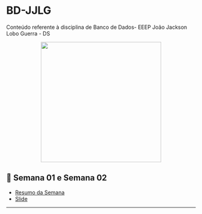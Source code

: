# BD-JJLG
Conteúdo referente à disciplina de Banco de Dados- EEEP João Jackson Lobo Guerra - DS




<p align = "center">
<img src="#" widt="350px" height="320px">
</p>

## :snake: Semana 01 e Semana 02

 * [Resumo da Semana ](https://github.com/Evaldo-comp/BD-JJLG/blob/main/SEM01%20-%20SEM02/texto_bd.pdf)
 * [Slide ](https://github.com/Evaldo-comp/BD-JJLG/blob/main/SEM01%20-%20SEM02/Slide-BD.pdf)
 ***








